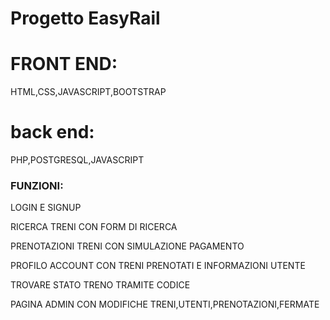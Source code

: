 # Progetto EasyRail

# **FRONT END:**

HTML,CSS,JAVASCRIPT,BOOTSTRAP

# **back end:**

PHP,POSTGRESQL,JAVASCRIPT

### FUNZIONI:

LOGIN E SIGNUP

RICERCA TRENI CON FORM DI RICERCA

PRENOTAZIONI TRENI CON SIMULAZIONE PAGAMENTO

PROFILO ACCOUNT CON TRENI PRENOTATI E INFORMAZIONI UTENTE

TROVARE STATO TRENO TRAMITE CODICE

PAGINA ADMIN CON MODIFICHE TRENI,UTENTI,PRENOTAZIONI,FERMATE
